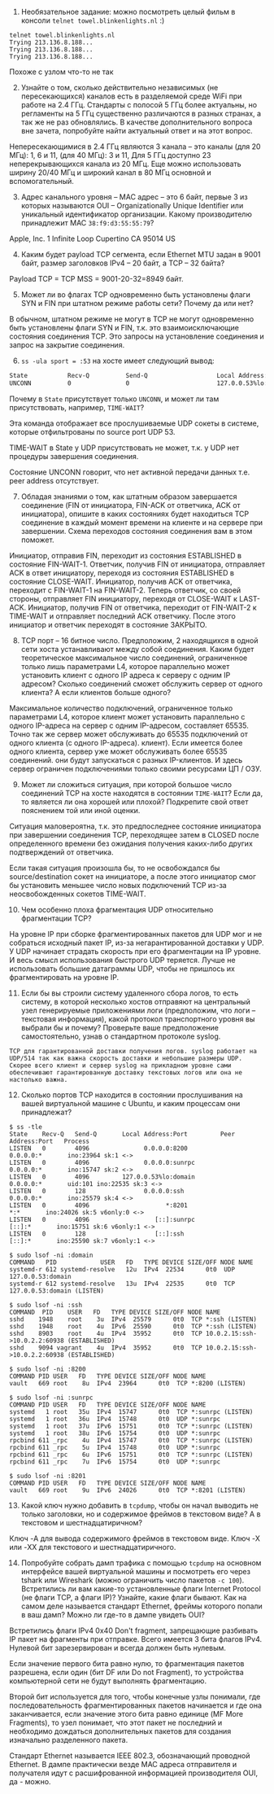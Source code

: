 1. Необязательное задание:
можно посмотреть целый фильм в консоли `telnet towel.blinkenlights.nl` :)

```
telnet towel.blinkenlights.nl 
Trying 213.136.8.188...
Trying 213.136.8.188...
Trying 213.136.8.188...
```

Похоже с узлом что-то не так

2. Узнайте о том, сколько действительно независимых (не пересекающихся) каналов есть в разделяемой среде WiFi при работе на 2.4 ГГц. Стандарты с полосой 5 ГГц более актуальны, но регламенты на 5 ГГц существенно различаются в разных странах, а так же не раз обновлялись. В качестве дополнительного вопроса вне зачета, попробуйте найти актуальный ответ и на этот вопрос.

Непересекающимися в 2.4 ГГц являются 3 канала – это каналы (для 20 МГц): 1, 6 и 11, (для 40 МГц): 3 и 11, Для 5 ГГц доступно 23 неперекрывающихся канала из 20 МГц. Еще можно использовать ширину 20/40 МГц  и широкий канал в 80 МГц основной и вспомогательный.

3. Адрес канального уровня – MAC адрес – это 6 байт, первые 3 из которых называются OUI – Organizationally Unique Identifier или уникальный идентификатор организации. Какому производителю принадлежит MAC `38:f9:d3:55:55:79`?

Apple, Inc. 1 Infinite Loop Cupertino CA 95014 US

4. Каким будет payload TCP сегмента, если Ethernet MTU задан в 9001 байт, размер заголовков IPv4 – 20 байт, а TCP – 32 байта?

Payload TCP = TCP MSS = 9001-20-32=8949 байт.

5. Может ли во флагах TCP одновременно быть установлены флаги SYN и FIN при штатном режиме работы сети? Почему да или нет?

В обычном, штатном режиме не могут в TCP не могут одновременно быть установлены флаги SYN и FIN, т.к. это взаимоисключающие состояния соединения TCP. Это запросы на установление соединения и запрос на закрытие соединения.

6. `ss -ula sport = :53` на хосте имеет следующий вывод:

```bash
State           Recv-Q          Send-Q                   Local Address:Port                     Peer Address:Port          Process
UNCONN          0               0                        127.0.0.53%lo:domain                        0.0.0.0:*
```

Почему в `State` присутствует только `UNCONN`, и может ли там присутствовать, например, `TIME-WAIT`?


Эта команда отображает все прослушиваемые UDP сокеты в системе, которые отфильтрованы по source port UDP 53. 

TIME-WAIT в State у UDP присутствовать не может, т.к. у UDP нет процедуры завершения соединения.

Состояние UNCONN говорит, что нет активной передачи данных т.е. peer address отсутствует.


7. Обладая знаниями о том, как штатным образом завершается соединение (FIN от инициатора, FIN-ACK от ответчика, ACK от инициатора), опишите в каких состояниях будет находиться TCP соединение в каждый момент времени на клиенте и на сервере при завершении. Схема переходов состояния соединения вам в этом поможет.

Инициатор, отправив FIN, переходит из состояния ESTABLISHED в состояние FIN-WAIT-1. Ответчик, получив FIN от инициатора, отправляет ACK в ответ инициатору, переходя из состояния ESTABLISHED в состояние CLOSE-WAIT. Инициатор, получив ACK от ответчика, переходит с FIN-WAIT-1 на FIN-WAIT-2. Теперь ответчик, со своей стороны, отправляет FIN инициатору, переходя от CLOSE-WAIT к LAST-ACK. Инициатор, получив FIN от ответчика, переходит от FIN-WAIT-2 к TIME-WAIT и отправляет последний ACK ответчику. После этого инициатор и ответчик переходят в состояние ЗАКРЫТО.

8. TCP порт – 16 битное число. Предположим, 2 находящихся в одной сети хоста устанавливают между собой соединения. Каким будет теоретическое максимальное число соединений, ограниченное только лишь параметрами L4, которое параллельно может установить клиент с одного IP адреса к серверу с одним IP адресом? Сколько соединений сможет обслужить сервер от одного клиента? А если клиентов больше одного?

Максимальное количество подключений, ограниченное только параметрами L4, которое клиент может установить параллельно с одного IP-адреса на сервер с одним IP-адресом, составляет 65535. Точно так же сервер может обслуживать до 65535 подключений от одного клиента (с одного IP-адреса). клиент). Если имеется более одного клиента, сервер уже может обслуживать более 65535 соединений. они будут запускаться с разных IP-клиентов. И здесь сервер ограничен подключениями только своими ресурсами ЦП / ОЗУ.

9.  Может ли сложиться ситуация, при которой большое число соединений TCP на хосте находятся в состоянии  `TIME-WAIT`? Если да, то является ли она хорошей или плохой? Подкрепите свой ответ пояснением той или иной оценки.

Ситуация маловероятна, т.к. это предпоследнее состояние инициатора при завершении соединения TCP, переходящее затем в CLOSED после определенного времени без ожидания получения каких-либо других подтверждений от ответчика. 

Если такая ситуация произошла бы, то не освобождался бы source/destination сокет на инициаторе, а после этого инициатор смог бы установить меньшее число новых подключений TCP из-за неосвобожденных сокетов TIME-WAIT.

10.  Чем особенно плоха фрагментация UDP относительно фрагментации TCP?

На уровне IP при сборке фрагментированных пакетов для UDP мог и не собраться исходный пакет IP, из-за негарантированной доставки у UDP. У UDP начинает страдать скорость при его фрагментации на IP уровне. И весь смысл использования быстрого UDP теряется. Лучше не использовать большие датаграммы UDP, чтобы не пришлось их фрагментировать на уровне IP.

11.  Если бы вы строили систему удаленного сбора логов, то есть систему, в которой несколько хостов отправяют на центральный узел генерируемые приложениями логи (предположим, что логи – текстовая информация), какой протокол транспортного уровня вы выбрали бы и почему? Проверьте ваше предположение самостоятельно, узнав о стандартном протоколе syslog.

```
TCP для гарантированной доставки получения логов. syslog работает на UDP/514 так как важна скорость доставки и небольшие размеры UDP. Скорее всего клиент и сервер syslog на прикладном уровне сами обеспечивают гарантированную доставку текстовых логов или она не настолько важна.
```

12. Сколько портов TCP находится в состоянии прослушивания на вашей виртуальной машине с Ubuntu, и каким процессам они принадлежат?

```
$ ss -tle
State    Recv-Q   Send-Q       Local Address:Port         Peer Address:Port   Process                        
LISTEN   0        4096               0.0.0.0:8200              0.0.0.0:*       ino:23964 sk:1 <->            
LISTEN   0        4096               0.0.0.0:sunrpc            0.0.0.0:*       ino:15747 sk:2 <->            
LISTEN   0        4096         127.0.0.53%lo:domain            0.0.0.0:*       uid:101 ino:22535 sk:3 <->    
LISTEN   0        128                0.0.0.0:ssh               0.0.0.0:*       ino:25579 sk:4 <->            
LISTEN   0        4096                     *:8201                    *:*       ino:24026 sk:5 v6only:0 <->   
LISTEN   0        4096                  [::]:sunrpc               [::]:*       ino:15751 sk:6 v6only:1 <->   
LISTEN   0        128                   [::]:ssh                  [::]:*       ino:25590 sk:7 v6only:1 <-> 

$ sudo lsof -ni :domain
COMMAND   PID            USER   FD   TYPE DEVICE SIZE/OFF NODE NAME
systemd-r 612 systemd-resolve   12u  IPv4  22534      0t0  UDP 127.0.0.53:domain 
systemd-r 612 systemd-resolve   13u  IPv4  22535      0t0  TCP 127.0.0.53:domain (LISTEN)

$ sudo lsof -ni :ssh
COMMAND  PID    USER   FD   TYPE DEVICE SIZE/OFF NODE NAME
sshd    1948    root    3u  IPv4  25579      0t0  TCP *:ssh (LISTEN)
sshd    1948    root    4u  IPv6  25590      0t0  TCP *:ssh (LISTEN)
sshd    8903    root    4u  IPv4  35952      0t0  TCP 10.0.2.15:ssh->10.0.2.2:60938 (ESTABLISHED)
sshd    9094 vagrant    4u  IPv4  35952      0t0  TCP 10.0.2.15:ssh->10.0.2.2:60938 (ESTABLISHED)

$ sudo lsof -ni :8200
COMMAND PID USER   FD   TYPE DEVICE SIZE/OFF NODE NAME
vault   669 root    8u  IPv4  23964      0t0  TCP *:8200 (LISTEN)

$ sudo lsof -ni :sunrpc
COMMAND PID USER   FD   TYPE DEVICE SIZE/OFF NODE NAME
systemd   1 root   35u  IPv4  15747      0t0  TCP *:sunrpc (LISTEN)
systemd   1 root   36u  IPv4  15748      0t0  UDP *:sunrpc 
systemd   1 root   37u  IPv6  15751      0t0  TCP *:sunrpc (LISTEN)
systemd   1 root   38u  IPv6  15754      0t0  UDP *:sunrpc 
rpcbind 611 _rpc    4u  IPv4  15747      0t0  TCP *:sunrpc (LISTEN)
rpcbind 611 _rpc    5u  IPv4  15748      0t0  UDP *:sunrpc 
rpcbind 611 _rpc    6u  IPv6  15751      0t0  TCP *:sunrpc (LISTEN)
rpcbind 611 _rpc    7u  IPv6  15754      0t0  UDP *:sunrpc 

$ sudo lsof -ni :8201
COMMAND PID USER   FD   TYPE DEVICE SIZE/OFF NODE NAME
vault   669 root    9u  IPv6  24026      0t0  TCP *:8201 (LISTEN)
```

13. Какой ключ нужно добавить в `tcpdump`, чтобы он начал выводить не только заголовки, но и содержимое фреймов в текстовом виде? А в текстовом и шестнадцатиричном?

Ключ -A для вывода содержимого фреймов в текстовом виде. Ключ -X или -XX для текстового и шестнадцатиричного.

14. Попробуйте собрать дамп трафика с помощью `tcpdump` на основном интерфейсе вашей виртуальной машины и посмотреть его через tshark или Wireshark (можно ограничить число пакетов `-c 100`). Встретились ли вам какие-то установленные флаги Internet Protocol (не флаги TCP, а флаги IP)? Узнайте, какие флаги бывают. Как на самом деле называется стандарт Ethernet, фреймы которого попали в ваш дамп? Можно ли где-то в дампе увидеть OUI?

Встретились флаги IPv4 0x40 Don't fragment, запрещающие разбивать IP пакет на фрагменты при отправке. Всего имеется 3 бита флагов IPv4. Нулевой бит зарезервирован и всегда должен быть нулевым. 

Если значение первого бита равно нулю, то фрагментация пакетов разрешена, если один (бит DF или Do not Fragment), то устройства компьютерной сети не будут выполнять фрагментацию.

Второй бит используется для того, чтобы конечные узлы понимали, где последовательность фрагментированных пакетов начинается и где она заканчивается, если значение этого бита равно единице (MF More Fragments), то узел понимает, что этот пакет не последний и необходимо дождаться дополнительных пакетов для создания изначально разделенного пакета. 

Стандарт Ethernet называется IEEE 802.3, обозначающий проводной Ethernet. В дампе практически везде MAC адреса отправителя и получателя идут с расшифрованной информацией производителя OUI, да - можно.
